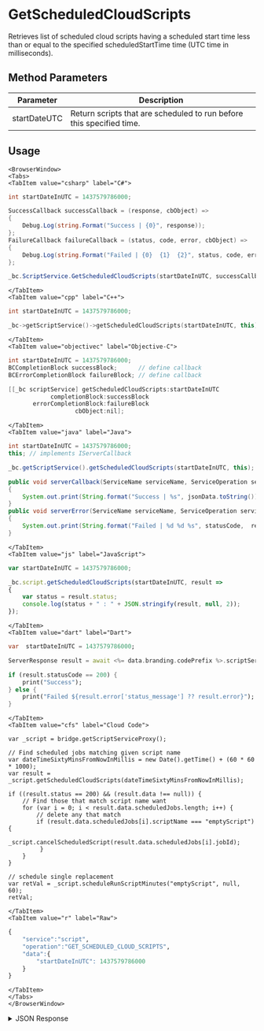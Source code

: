 # GetScheduledCloudScripts

Retrieves list of scheduled cloud scripts having a scheduled start time 
less than or equal to the specified scheduledStartTime time (UTC time in milliseconds).

<PartialServop service_name="script" operation_name="GET_SCHEDULED_CLOUD_SCRIPTS" />

## Method Parameters
Parameter | Description
--------- | -----------
startDateUTC | Return scripts that are scheduled to run before this specified time.

## Usage

```mdx-code-block
<BrowserWindow>
<Tabs>
<TabItem value="csharp" label="C#">
```

```csharp
int startDateInUTC = 1437579786000;

SuccessCallback successCallback = (response, cbObject) =>
{
    Debug.Log(string.Format("Success | {0}", response));
};
FailureCallback failureCallback = (status, code, error, cbObject) =>
{
    Debug.Log(string.Format("Failed | {0}  {1}  {2}", status, code, error));
};

_bc.ScriptService.GetScheduledCloudScripts(startDateInUTC, successCallback, failureCallback);
```

```mdx-code-block
</TabItem>
<TabItem value="cpp" label="C++">
```

```cpp
int startDateInUTC = 1437579786000;

_bc->getScriptService()->getScheduledCloudScripts(startDateInUTC, this);
```

```mdx-code-block
</TabItem>
<TabItem value="objectivec" label="Objective-C">
```

```objectivec
int startDateInUTC = 1437579786000;
BCCompletionBlock successBlock;      // define callback
BCErrorCompletionBlock failureBlock; // define callback

[[_bc scriptService] getScheduledCloudScripts:startDateInUTC
            completionBlock:successBlock
       errorCompletionBlock:failureBlock
                   cbObject:nil];
```

```mdx-code-block
</TabItem>
<TabItem value="java" label="Java">
```

```java
int startDateInUTC = 1437579786000;
this; // implements IServerCallback

_bc.getScriptService().getScheduledCloudScripts(startDateInUTC, this);

public void serverCallback(ServiceName serviceName, ServiceOperation serviceOperation, JSONObject jsonData)
{
    System.out.print(String.format("Success | %s", jsonData.toString()));
}
public void serverError(ServiceName serviceName, ServiceOperation serviceOperation, int statusCode, int reasonCode, String jsonError)
{
    System.out.print(String.format("Failed | %d %d %s", statusCode,  reasonCode, jsonError.toString()));
}
```

```mdx-code-block
</TabItem>
<TabItem value="js" label="JavaScript">
```

```javascript
var startDateInUTC = 1437579786000;

_bc.script.getScheduledCloudScripts(startDateInUTC, result =>
{
    var status = result.status;
    console.log(status + " : " + JSON.stringify(result, null, 2));
});
```

```mdx-code-block
</TabItem>
<TabItem value="dart" label="Dart">
```

```dart
var  startDateInUTC = 1437579786000;

ServerResponse result = await <%= data.branding.codePrefix %>.scriptService.getScheduledCloudScripts(startDateInUTC:startDateInUTC);

if (result.statusCode == 200) {
    print("Success");
} else {
    print("Failed ${result.error['status_message'] ?? result.error}");
}
```

```mdx-code-block
</TabItem>
<TabItem value="cfs" label="Cloud Code">
```

```cfscript
var _script = bridge.getScriptServiceProxy();

// Find scheduled jobs matching given script name
var dateTimeSixtyMinsFromNowInMillis = new Date().getTime() + (60 * 60 * 1000);
var result = _script.getScheduledCloudScripts(dateTimeSixtyMinsFromNowInMillis);

if ((result.status == 200) && (result.data !== null)) {
    // Find those that match script name want
    for (var i = 0; i < result.data.scheduledJobs.length; i++) {
        // delete any that match
        if (result.data.scheduledJobs[i].scriptName === "emptyScript") {
            _script.cancelScheduledScript(result.data.scheduledJobs[i].jobId);
         }
    }
}

// schedule single replacement 
var retVal = _script.scheduleRunScriptMinutes("emptyScript", null, 60);
retVal;
```

```mdx-code-block
</TabItem>
<TabItem value="r" label="Raw">
```

```r
{
    "service":"script",
    "operation":"GET_SCHEDULED_CLOUD_SCRIPTS",
    "data":{
        "startDateInUTC": 1437579786000
    }
}
```

```mdx-code-block
</TabItem>
</Tabs>
</BrowserWindow>
```

<details>
<summary>JSON Response</summary>

```json
{
 "data": {
  "scheduledJobs": [
   {
    "gameId": "20005",
    "description": null,
    "jobId": "5fbc8729-5123-4dca-8644-d78edcb7f712",
    "localTime": null,
    "createdAt": 1512750600574,
    "runStartTime": 0,
    "playerSessionId": null,
    "scheduledStartTime": 1512754200552,
    "scriptName": "emptyScript",
    "jobType": "CloudCode",
    "parameters": null,
    "updatedAt": 1512750600574
   },
   {
    "gameId": "20005",
    "description": null,
    "jobId": "8267199b-5567-4771-91ca-c25b61f83ccd",
    "localTime": null,
    "createdAt": 1512750610258,
    "runStartTime": 0,
    "playerSessionId": null,
    "scheduledStartTime": 1512754210258,
    "scriptName": "emptyScript",
    "jobType": "CloudCode",
    "parameters": null,
    "updatedAt": 1512750610258
   },
   {
    "gameId": "20005",
    "description": null,
    "jobId": "4c9d06bf-48e4-4308-8734-9f74993f8e4f",
    "localTime": null,
    "createdAt": 1512750683157,
    "runStartTime": 0,
    "playerSessionId": null,
    "scheduledStartTime": 1512754283157,
    "scriptName": "emptyScript",
    "jobType": "CloudCode",
    "parameters": null,
    "updatedAt": 1512750683157
   }
  ]
 },
 "status": 200
}
```
</details>

